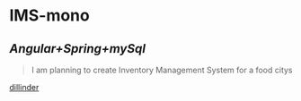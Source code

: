 # IMS-mono
## _Angular+Spring+mySql_

>I am planning to create Inventory Management System for a food citys


[ dillinder ]( https://dillinger.io/ )